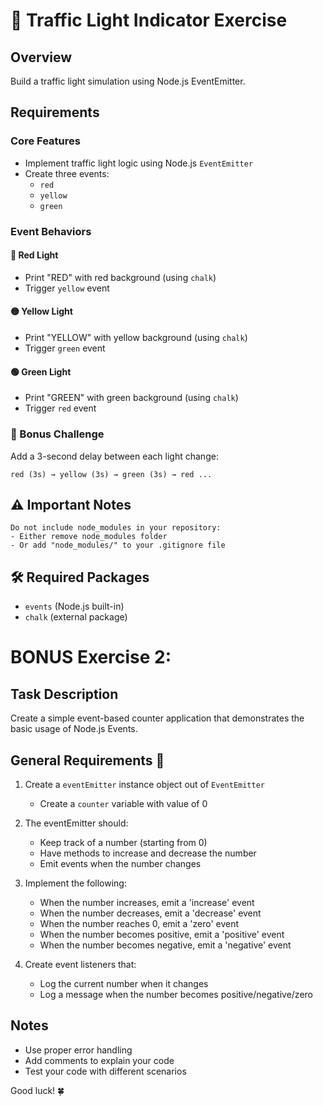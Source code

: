 # 🚦 Traffic Light Indicator Exercise

## Overview
Build a traffic light simulation using Node.js EventEmitter.

## Requirements

### Core Features
- Implement traffic light logic using Node.js `EventEmitter`
- Create three events:
  - `red`
  - `yellow`
  - `green`

### Event Behaviors

#### 🔴 Red Light
- Print "RED" with red background (using `chalk`)
- Trigger `yellow` event

#### 🟡 Yellow Light
- Print "YELLOW" with yellow background (using `chalk`)
- Trigger `green` event

#### 🟢 Green Light
- Print "GREEN" with green background (using `chalk`)
- Trigger `red` event

### 🌟 Bonus Challenge
Add a 3-second delay between each light change:
```
red (3s) → yellow (3s) → green (3s) → red ...
```

## ⚠️ Important Notes
```plaintext
Do not include node_modules in your repository:
- Either remove node_modules folder
- Or add "node_modules/" to your .gitignore file
```

## 🛠️ Required Packages
- `events` (Node.js built-in)
- `chalk` (external package)

# BONUS Exercise 2:

## Task Description

Create a simple event-based counter application that demonstrates the basic usage of Node.js Events.

## General Requirements 📝

1. Create a `eventEmitter` instance object  out of `EventEmitter`
   - Create a `counter` variable with value of 0
2. The eventEmitter should:
   - Keep track of a number (starting from 0)
   - Have methods to increase and decrease the number
   - Emit events when the number changes

3. Implement the following:
   - When the number increases, emit a 'increase' event
   - When the number decreases, emit a 'decrease' event
   - When the number reaches 0, emit a 'zero' event
   - When the number becomes positive, emit a 'positive' event
   - When the number becomes negative, emit a 'negative' event

4. Create event listeners that:
   - Log the current number when it changes
   - Log a message when the number becomes positive/negative/zero

## Notes
- Use proper error handling
- Add comments to explain your code
- Test your code with different scenarios

Good luck! 🍀
